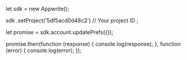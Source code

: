 let sdk = new Appwrite();

sdk
    .setProject('5df5acd0d48c2') // Your project ID
;

let promise = sdk.account.updatePrefs({});

promise.then(function (response) {
    console.log(response);
}, function (error) {
    console.log(error);
});